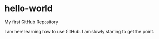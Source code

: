 # hello-world
My first GitHub Repository

I am here learning how to use GitHub. I am slowly starting to get the point.
